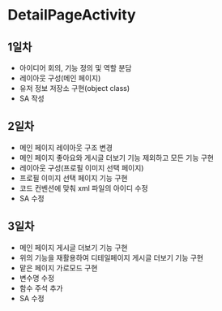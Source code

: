 DetailPageActivity
=
## 1일차

- 아이디어 회의, 기능 정의 및 역할 분담
- 레이아웃 구성(메인 페이지)
- 유저 정보 저장소 구현(object class)
- SA 작성

## 2일차

- 메인 페이지 레이아웃 구조 변경
- 메인 페이지 좋아요와 게시글 더보기 기능 제외하고 모든 기능 구현
- 레이아웃 구성(프로필 이미지 선택 페이지)
- 프로필 이미지 선택 페이지 기능 구현
- 코드 컨벤션에 맞춰 xml 파일의 아이디 수정
- SA 수정

## 3일차
- 메인 페이지 게시글 더보기 기능 구현
- 위의 기능을 재활용하여 디테일페이지 게시글 더보기 기능 구현
- 맡은 페이지 가로모드 구현
- 변수명 수정
- 함수 주석 추가
- SA 수정